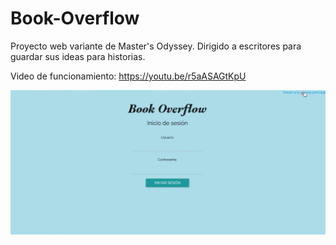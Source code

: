 # Book-Overflow
Proyecto web variante de Master's Odyssey. Dirigido a escritores para guardar sus ideas para historias.

Video de funcionamiento: https://youtu.be/r5aASAGtKpU

![Pantalla Principal](https://github.com/Buhita/Book-Overflow/blob/main/Menu%20Principal.png?raw=true)
